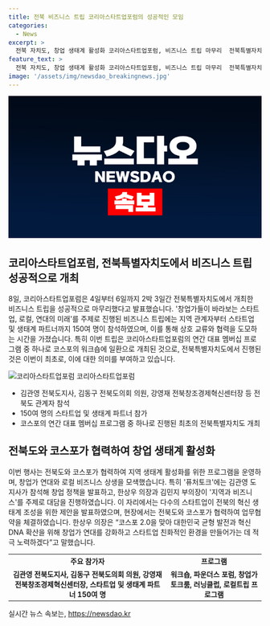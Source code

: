 ```yaml
---
title: 전북 비즈니스 트립 코리아스타트업포럼의 성공적인 모임
categories:
  - News
excerpt: >
  전북 자치도, 창업 생태계 활성화 코리아스타트업포럼, 비즈니스 트립 마무리  전북특별자치도에서 개최된 비즈니스 트립이 성공적으로 마무리됐다. 참석한 150여명은 지역 혁신과 협력을 모색하며 교류했다. 창업가와 지역 비즈니스가 함께한 이번 행사는 전북도의 창업지원 정책과 혁신을 촉진하고 있다는 증거로 꼽히며, 참가자들은 지역의 혁신 생태계 조성을 위해 다양한 제안을 발표했다. 또한, 코리아스타트업포럼은 전북과의 업무협약을 통해 창업가 커뮤니티 조성에도 기여했다.
feature_text: >
  전북 자치도, 창업 생태계 활성화 코리아스타트업포럼, 비즈니스 트립 마무리  전북특별자치도에서 개최된 비즈니스 트립이 성공적으로 마무리됐다. 참석한 150여명은 지역 혁신과 협력을 모색하며 교류했다. 창업가와 지역 비즈니스가 함께한 이번 행사는 전북도의 창업지원 정책과 혁신을 촉진하고 있다는 증거로 꼽히며, 참가자들은 지역의 혁신 생태계 조성을 위해 다양한 제안을 발표했다. 또한, 코리아스타트업포럼은 전북과의 업무협약을 통해 창업가 커뮤니티 조성에도 기여했다.
image: '/assets/img/newsdao_breakingnews.jpg'
---
```


<p><img src="/assets/img/newsdao_breakingnews.jpg" alt="cryptoinkorea 속보" /></p>

<h2 data-ke-size="size26">코리아스타트업포럼, 전북특별자치도에서 비즈니스 트립 성공적으로 개최</h2>

<p data-ke-size="size16">8일, 코리아스타트업포럼은 4일부터 6일까지 2박 3일간 전북특별자치도에서 개최한 비즈니스 트립을 성공적으로 마무리했다고 발표했습니다. '창업가들이 바라보는 스타트업, 로컬, 연대의 미래'를 주제로 진행된 비즈니스 트립에는 지역 관계자부터 스타트업 및 생태계 파트너까지 150여 명이 참석하였으며, 이를 통해 상호 교류와 협력을 도모하는 시간을 가졌습니다. 특히 이번 트립은 코리아스타트업포럼의 연간 대표 멤버십 프로그램 중 하나로 코스포의 워크숍에 일환으로 개최된 것으로, 전북특별자치도에서 진행된 것은 이번이 최초로, 이에 대한 의미를 부여하고 있습니다.</p>

<div class="image-container">
  <img src="https://cdn.pixabay.com/photo/2016/03/09/09/17/computer-1245714_960_720.jpg" alt="코리아스타트업포럼">
  <span>코리아스타트업포럼</span>
</div>

<ul>
  <li>김관영 전북도지사, 김동구 전북도의회 의원, 강영재 전북창조경제혁신센터장 등 전북도 관계자 참석</li>
  <li>150여 명의 스타트업 및 생태계 파트너 참가</li>
  <li>코스포의 연간 대표 멤버십 프로그램 중 하나로 진행된 최초의 전북특별자치도 개최</li>
</ul>

<h2 data-ke-size="size26">전북도와 코스포가 협력하여 창업 생태계 활성화</h2>

<p data-ke-size="size16">이번 행사는 전북도와 코스포가 협력하여 지역 생태계 활성화를 위한 프로그램을 운영하며, 창업가 연대와 로컬 비즈니스 상생을 모색했습니다. 특히 '퓨처토크'에는 김관영 도지사가 참석해 창업 정책을 발표하고, 한상우 의장과 김민지 부의장이 '지역과 비즈니스'를 주제로 대담을 진행하였습니다. 이 자리에서는 다수의 스타트업이 전북의 혁신 생태계 조성을 위한 제안을 발표하였으며, 현장에서는 전북도와 코스포가 협력하여 업무협약을 체결하였습니다. 한상우 의장은 “코스포 2.0을 맞아 대한민국 균형 발전과 혁신 DNA 확산을 위해 창업가 연대를 강화하고 스타트업 친화적인 환경을 만들어가는 데 적극 노력하겠다”고 말했습니다.</p>

<table>
  <tr>
    <th>주요 참가자</th>
    <th>프로그램</th>
  </tr>
  <tr>
    <td style="text-align: center; height: 17px;"><b>김관영 전북도지사, 김동구 전북도의회 의원, 강영재 전북창조경제혁신센터장, 스타트업 및 생태계 파트너 150여 명</b></td>
    <td style="text-align: center; height: 17px;"><b>워크숍, 파운더스 포럼, 창업가토크룸, 러닝클럽, 로컬트립 프로그램</b></td>
  </tr>
</table>

<p data-ke-size="size16"></p>
실시간 뉴스 속보는, <a href="https://newsdao.kr" rel="dofollow">https://newsdao.kr</a>


